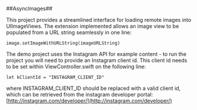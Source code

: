##AsyncImages##

This project provides a streamlined interface for loading remote images into UIImageViews.  The extension implemented allows an image view to be populated from a URL string seamlessly in one line:

    image.setImageWithURLString(imageURLString)

The demo project uses the Instagram API for example content - to run the project you will need to provide an Instagram client id.  This client id needs to be set within ViewController.swift on the following line:

    let kClientId = "INSTAGRAM_CLIENT_ID"

where INSTAGRAM_CLIENT_ID should be replaced with a valid client id, which can be retrieved from the instagram developer portal: [http://instagram.com/developer/](http://instagram.com/developer/)
